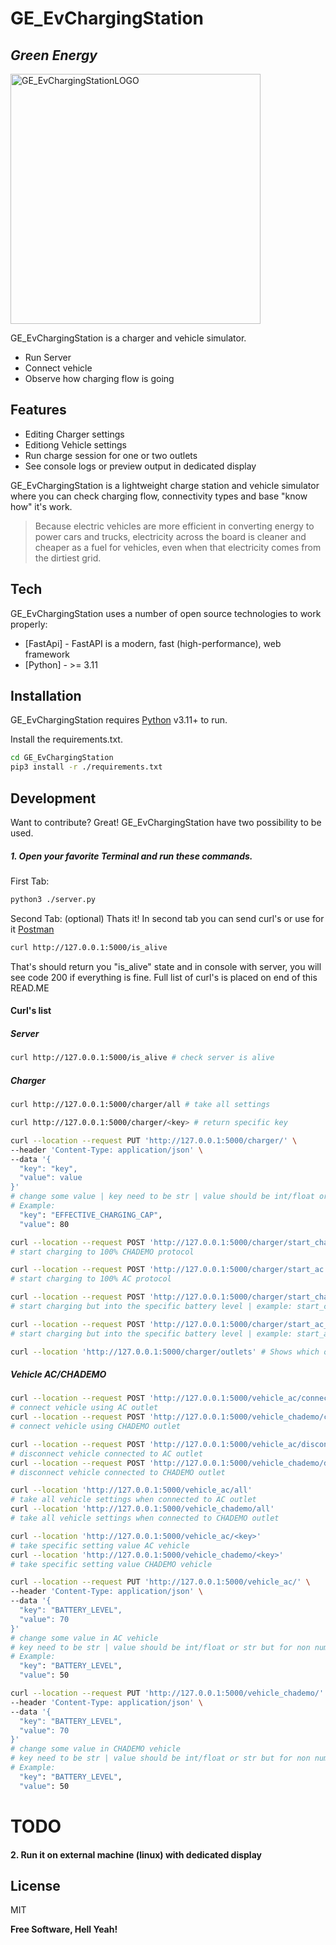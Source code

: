 # GE_EvChargingStation
## _Green Energy_
<img width="400" alt="GE_EvChargingStationLOGO" src="https://github.com/Majkel-code/GE_EvChargingStation/assets/13604347/87375e99-55ee-42f9-8804-9eea7257b730">



GE_EvChargingStation is a charger and vehicle simulator.

- Run Server
- Connect vehicle
- Observe how charging flow is going

## Features

- Editing Charger settings
- Editiong Vehicle settings
- Run charge session for one or two outlets
- See console logs or preview output in dedicated display

GE_EvChargingStation is a lightweight charge station and vehicle simulator
where you can check charging flow, connectivity types and base "know how" it's work.

> Because electric vehicles are more efficient in converting energy to power cars and trucks,
> electricity across the board is cleaner and cheaper as a fuel for vehicles,
> even when that electricity comes from the dirtiest grid.


## Tech

GE_EvChargingStation uses a number of open source technologies to work properly:

- [FastApi] - FastAPI is a modern, fast (high-performance), web framework
- [Python] -  >= 3.11

## Installation

GE_EvChargingStation requires [Python](https://www.python.org/) v3.11+ to run.

Install the requirements.txt.

```sh
cd GE_EvChargingStation
pip3 install -r ./requirements.txt
```

## Development

Want to contribute? Great!
GE_EvChargingStation have two possibility to be used.
##### 1. Open your favorite Terminal and run these commands.

First Tab:

```sh
python3 ./server.py
```

Second Tab: (optional)
Thats it! In second tab you can send curl's or use for it  [Postman](https://www.postman.com/)

```sh
curl http://127.0.0.1:5000/is_alive
```
That's should return you "is_alive" state and in console with server, you will see code 200 if everything is fine.
Full list of curl's is placed on end of this READ.ME

#### Curl's list
##### Server
```sh
curl http://127.0.0.1:5000/is_alive # check server is alive
```
##### Charger
```sh
curl http://127.0.0.1:5000/charger/all # take all settings
```
```sh
curl http://127.0.0.1:5000/charger/<key> # return specific key
```
```sh
curl --location --request PUT 'http://127.0.0.1:5000/charger/' \
--header 'Content-Type: application/json' \
--data '{
  "key": "key",
  "value": value
}'
# change some value | key need to be str | value should be int/float or str but for non numeric value
# Example:
  "key": "EFFECTIVE_CHARGING_CAP",
  "value": 80
```
```sh
curl --location --request POST 'http://127.0.0.1:5000/charger/start_chademo'
# start charging to 100% CHADEMO protocol
```
```sh
curl --location --request POST 'http://127.0.0.1:5000/charger/start_ac'
# start charging to 100% AC protocol
```
```sh
curl --location --request POST 'http://127.0.0.1:5000/charger/start_chademo_<num>'
# start charging but into the specific battery level | example: start_chademo_80
```
```sh
curl --location --request POST 'http://127.0.0.1:5000/charger/start_ac_80'
# start charging but into the specific battery level | example: start_ac_80
```
```sh
curl --location 'http://127.0.0.1:5000/charger/outlets' # Shows which outlet are using for now
```

##### Vehicle AC/CHADEMO
```sh
curl --location --request POST 'http://127.0.0.1:5000/vehicle_ac/connect'
# connect vehicle using AC outlet
curl --location --request POST 'http://127.0.0.1:5000/vehicle_chademo/connect'
# connect vehicle using CHADEMO outlet
```
```sh
curl --location --request POST 'http://127.0.0.1:5000/vehicle_ac/disconnect'
# disconnect vehicle connected to AC outlet
curl --location --request POST 'http://127.0.0.1:5000/vehicle_chademo/disconnect'
# disconnect vehicle connected to CHADEMO outlet
```
```sh
curl --location 'http://127.0.0.1:5000/vehicle_ac/all'
# take all vehicle settings when connected to AC outlet
curl --location 'http://127.0.0.1:5000/vehicle_chademo/all'
# take all vehicle settings when connected to CHADEMO outlet
```
```sh
curl --location 'http://127.0.0.1:5000/vehicle_ac/<key>'
# take specific setting value AC vehicle
curl --location 'http://127.0.0.1:5000/vehicle_chademo/<key>'
# take specific setting value CHADEMO vehicle
```
```sh
curl --location --request PUT 'http://127.0.0.1:5000/vehicle_ac/' \
--header 'Content-Type: application/json' \
--data '{
  "key": "BATTERY_LEVEL",
  "value": 70
}'
# change some value in AC vehicle
# key need to be str | value should be int/float or str but for non numeric value
# Example:
  "key": "BATTERY_LEVEL",
  "value": 50
```
```sh
curl --location --request PUT 'http://127.0.0.1:5000/vehicle_chademo/' \
--header 'Content-Type: application/json' \
--data '{
  "key": "BATTERY_LEVEL",
  "value": 70
}'
# change some value in CHADEMO vehicle
# key need to be str | value should be int/float or str but for non numeric value
# Example:
  "key": "BATTERY_LEVEL",
  "value": 50
```
# TODO
#### 2. Run it on external machine (linux) with dedicated display
## License

MIT

**Free Software, Hell Yeah!**
